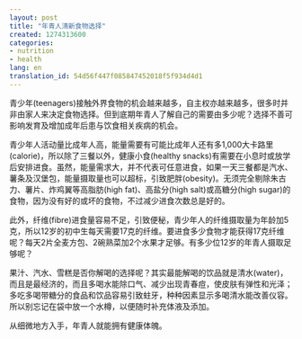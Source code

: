 ```yaml
---
layout: post
title: "年青人清新食物选择"
created: 1274313600
categories:
- nutrition
- health
lang: en
translation_id: 54d56f447f085847452018f5f934d4d1
---
```

<!--break-->
<p>青少年(teenagers)接触外界食物的机会越来越多，自主权亦越来越多，很多时并非由家人来决定食物选择。但到底期年青人了解自己的需要由多少呢？选择不善可影响发育及增加成年后患与饮食相关疾病的机会。 </p>

<p>青少年人活动量比成年人高，能量需要有可能比成年人还有多1,000大卡路里(calorie)，所以除了三餐以外，健康小食(healthy snacks)有需要在小息时或放学后安排进食。虽然，能量需求大，并不代表可任意进食，如果一天三餐都是汽水、薯条及汉堡包，能量摄取量也可以超标，引致肥胖(obesity)。无须完全剔除朱古力、薯片、炸鸡翼等高脂肪(high fat)、高盐分(high salt)或高糖分(high sugar)的食物，因为没有好的或坏的食物，不过减少进食次数总是好的。 </p>

<p>此外，纤维(fibre)进食量容易不足，引致便秘，青少年人的纤维摄取量为年龄加5克，所以12岁的初中生每天需要17克的纤维。要进食多少食物才能获得17克纤维呢？每天2片全麦方包、2碗熟菜加2个水果才足够。有多少位12岁的年青人摄取足够呢？ </p>

<p>果汁、汽水、雪糕是否你解喝的选择呢？其实最能解喝的饮品就是清水(water)，而且是最经济的，而且多喝水能除口气、减少出现青春痘，使皮肤有弹性和光泽；多吃多喝带糖分的食品和饮品容易引致蛀牙，种种因素显示多喝清水能改善仪容。所以别忘记在袋中放一个水樽，以便随时补充体液及添加。 </p>

<p>从细微地方入手，年青人就能拥有健康体魄。 </p>
